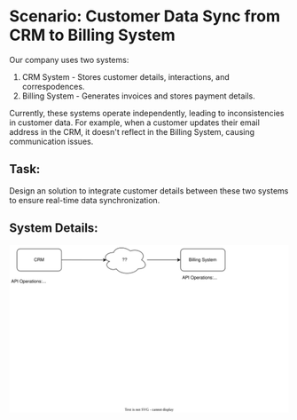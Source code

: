 # Scenario: Customer Data Sync from CRM to Billing System

Our company uses two systems:

1. CRM System - Stores customer details, interactions, and correspodences. 
2. Billing System - Generates invoices and stores payment details.

Currently, these systems operate independently, leading to inconsistencies in customer data. For example, when a customer updates their email address in the CRM, it doesn't reflect in the Billing System, causing communication issues.

## Task:

Design an solution to integrate customer details between these two systems to ensure real-time data synchronization.

## System Details:

![system-itg](system-itg.drawio.svg)

